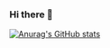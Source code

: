 ### Hi there 👋
[![Anurag's GitHub stats](https://github-readme-stats.vercel.app/api?username=shanhai2333&show_icons=true&theme=radical)](https://github.com/anuraghazra/github-readme-stats)
<!--
**shanhai2333/shanhai2333** is a ✨ _special_ ✨ repository because its `README.md` (this file) appears on your GitHub profile.

Here are some ideas to get you started:

- 🔭 I’m currently working on ...
- 🌱 I’m currently learning ...
- 👯 I’m looking to collaborate on ...
- 🤔 I’m looking for help with ...
- 💬 Ask me about ...
- 📫 How to reach me: ...
- 😄 Pronouns: ...
- ⚡ Fun fact: ...
-->
